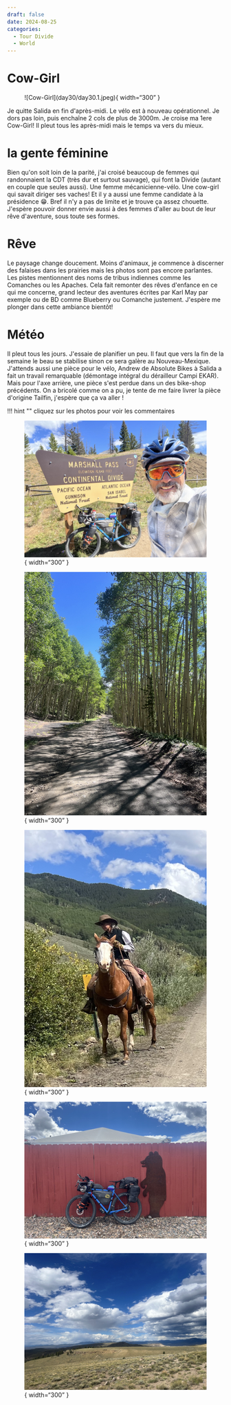 ```yaml
---
draft: false 
date: 2024-08-25
categories:
  - Tour Divide
  - World
---
```


#  Cow-Girl

<figure markdown>
![Cow-Girl](day30/day30.1.jpeg){ width=“300” }
</figure>

Je quitte Salida en fin d'après-midi. Le vélo est à nouveau opérationnel. Je dors pas loin, puis enchaîne 2 cols de plus de 3000m. Je croise ma 1ere Cow-Girl! Il pleut tous les après-midi mais le temps va vers du mieux.

<!-- more -->


# la gente féminine 

Bien qu'on soit loin de la parité, j'ai croisé beaucoup de femmes qui randonnaient la CDT (très dur et surtout sauvage), qui font la Divide (autant en couple que seules aussi). Une femme mécanicienne-vélo. Une cow-girl qui savait diriger ses vaches! Et il y a aussi une femme candidate à la présidence 😁. Bref il n'y a pas de limite et je trouve ça assez chouette. J'espère pouvoir donner envie aussi à des femmes d'aller au bout de leur rêve d'aventure, sous toute ses formes. 

# Rêve 

Le paysage change doucement. Moins d'animaux, je commence à discerner des falaises dans les prairies mais les photos sont pas encore parlantes. Les pistes mentionnent des noms de tribus indiennes comme les Comanches ou les Apaches. Cela fait remonter des rêves d'enfance en ce qui me concerne, grand lecteur des aventures écrites par Karl May par exemple ou de BD comme Blueberry ou Comanche justement. J'espère me plonger dans cette ambiance bientôt!

# Météo

Il pleut tous les jours. J'essaie de planifier un peu. Il faut que vers la fin de la semaine le beau se stabilise sinon ce sera galère au Nouveau-Mexique. J'attends aussi une pièce pour le vélo, Andrew de Absolute Bikes à Salida a fait un travail remarquable (démontage intégral du dérailleur Campi EKAR). Mais pour l'axe arrière, une pièce s'est perdue dans un des bike-shop précédents. On a bricolé comme on a pu, je tente de me faire livrer la pièce d'origine Tailfin, j'espère que ça va aller !


!!! hint ""
    cliquez sur les photos pour voir les commentaires

<figure markdown>

![Col Marshall ; pour les observateurs fidèles, 3 choses sont nouvelles sur cette photo 😁](day30/day30.2.jpeg){ width=“300” }

![Toujours ces beaux peupliers!](day30/day30.3.jpeg){ width=“300” }

![Cow-girl en action!](day30/day30.4.jpeg){ width=“300” }

![Enfin un nouvel ours!](day30/day30.5.jpeg){ width=“300” }

![Paysage](day30/day30.6.jpeg){ width=“300” }

</figure>



